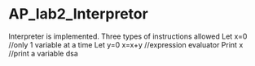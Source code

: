 # AP_lab2_Interpretor
Interpreter is implemented. Three types of instructions allowed Let x=0		//only 1 variable at a time Let y=0 x=x+y			//expression evaluator Print x			//print a variable
dsa
